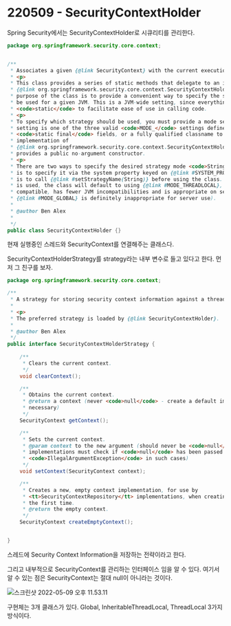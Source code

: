 # 220509 - SecurityContextHolder

Spring Security에서는 SecurityContextHolder로 시큐리티를 관리한다.



```java
package org.springframework.security.core.context;


/**
 * Associates a given {@link SecurityContext} with the current execution thread.
 * <p>
 * This class provides a series of static methods that delegate to an instance of
 * {@link org.springframework.security.core.context.SecurityContextHolderStrategy}. The
 * purpose of the class is to provide a convenient way to specify the strategy that should
 * be used for a given JVM. This is a JVM-wide setting, since everything in this class is
 * <code>static</code> to facilitate ease of use in calling code.
 * <p>
 * To specify which strategy should be used, you must provide a mode setting. A mode
 * setting is one of the three valid <code>MODE_</code> settings defined as
 * <code>static final</code> fields, or a fully qualified classname to a concrete
 * implementation of
 * {@link org.springframework.security.core.context.SecurityContextHolderStrategy} that
 * provides a public no-argument constructor.
 * <p>
 * There are two ways to specify the desired strategy mode <code>String</code>. The first
 * is to specify it via the system property keyed on {@link #SYSTEM_PROPERTY}. The second
 * is to call {@link #setStrategyName(String)} before using the class. If neither approach
 * is used, the class will default to using {@link #MODE_THREADLOCAL}, which is backwards
 * compatible, has fewer JVM incompatibilities and is appropriate on servers (whereas
 * {@link #MODE_GLOBAL} is definitely inappropriate for server use).
 *
 * @author Ben Alex
 *
 */
public class SecurityContextHolder {}
```


현재 실행중인 스레드와 SecurityContext를 연결해주는 클래스다.

SecurityContextHolderStrategy를 strategy라는 내부 변수로 들고 있다고 한다.
먼저 그 친구를 보자.

```java
package org.springframework.security.core.context;

/**
 * A strategy for storing security context information against a thread.
 *
 * <p>
 * The preferred strategy is loaded by {@link SecurityContextHolder}.
 *
 * @author Ben Alex
 */
public interface SecurityContextHolderStrategy {
  
	/**
	 * Clears the current context.
	 */
	void clearContext();

	/**
	 * Obtains the current context.
	 * @return a context (never <code>null</code> - create a default implementation if
	 * necessary)
	 */
	SecurityContext getContext();

	/**
	 * Sets the current context.
	 * @param context to the new argument (should never be <code>null</code>, although
	 * implementations must check if <code>null</code> has been passed and throw an
	 * <code>IllegalArgumentException</code> in such cases)
	 */
	void setContext(SecurityContext context);

	/**
	 * Creates a new, empty context implementation, for use by
	 * <tt>SecurityContextRepository</tt> implementations, when creating a new context for
	 * the first time.
	 * @return the empty context.
	 */
	SecurityContext createEmptyContext();


}
```

스레드에 Security Context Information을 저장하는 전략이라고 한다.

그리고 내부적으로 SecurityContext를 관리하는 인터페이스 임을 알 수 있다.
여기서 알 수 있는 점은 SecurityContext는 절대 null이 아니라는 것이다.



![스크린샷 2022-05-09 오후 11.53.11](https://tva1.sinaimg.cn/large/e6c9d24egy1h22jkbo14dj20ju02ywey.jpg)</center>

구현체는 3개 클래스가 있다.
Global, InheritableThreadLocal, ThreadLocal 3가지 방식이다.	